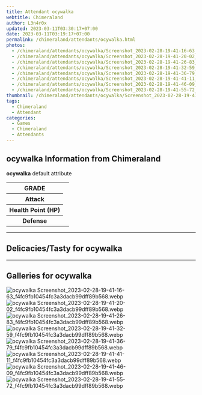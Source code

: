 ```yaml
---
title: Attendant ocywalka
webtitle: Chimeraland
author: L3n4r0x
updated: 2023-03-11T03:30:17+07:00
date: 2023-03-11T03:19:17+07:00
permalink: /chimeraland/attendants/ocywalka.html
photos:
  - /chimeraland/attendants/ocywalka/Screenshot_2023-02-28-19-41-16-63_f4fc9fb10454fc3a3dacb99dff89b568.webp
  - /chimeraland/attendants/ocywalka/Screenshot_2023-02-28-19-41-20-02_f4fc9fb10454fc3a3dacb99dff89b568.webp
  - /chimeraland/attendants/ocywalka/Screenshot_2023-02-28-19-41-26-83_f4fc9fb10454fc3a3dacb99dff89b568.webp
  - /chimeraland/attendants/ocywalka/Screenshot_2023-02-28-19-41-32-59_f4fc9fb10454fc3a3dacb99dff89b568.webp
  - /chimeraland/attendants/ocywalka/Screenshot_2023-02-28-19-41-36-79_f4fc9fb10454fc3a3dacb99dff89b568.webp
  - /chimeraland/attendants/ocywalka/Screenshot_2023-02-28-19-41-41-11_f4fc9fb10454fc3a3dacb99dff89b568.webp
  - /chimeraland/attendants/ocywalka/Screenshot_2023-02-28-19-41-46-09_f4fc9fb10454fc3a3dacb99dff89b568.webp
  - /chimeraland/attendants/ocywalka/Screenshot_2023-02-28-19-41-55-72_f4fc9fb10454fc3a3dacb99dff89b568.webp
thumbnail: /chimeraland/attendants/ocywalka/Screenshot_2023-02-28-19-41-16-63_f4fc9fb10454fc3a3dacb99dff89b568.webp
tags:
  - Chimeraland
  - Attendant
categories:
  - Games
  - Chimeraland
  - Attendants
---
```


<section id="bootstrap-wrapper"><link rel="stylesheet" href="https://rawcdn.githack.com/dimaslanjaka/Web-Manajemen/0c3b5aa1813bd4abcd2c11bf3e37928b15c28664/css/bootstrap-5-3-0-alpha3-wrapper.css"/><h2 id="attribute">ocywalka Information from Chimeraland</h2><p><b>ocywalka</b> default attribute <table><tr><th>GRADE</th><td></td></tr><tr><th>Attack</th><td></td></tr><tr><th>Health Point (HP)</th><td></td></tr><tr><th>Defense</th><td></td></tr></table></p><hr/><h2 id="delicacies">Delicacies/Tasty for ocywalka</h2><div class="text-white bg-dark"></div><hr/><div id="gallery"><h2>Galleries for ocywalka</h2><div class="row"><div class="col-lg-6 col-12"><img src="/chimeraland/attendants/ocywalka/Screenshot_2023-02-28-19-41-16-63_f4fc9fb10454fc3a3dacb99dff89b568.webp" alt="ocywalka Screenshot_2023-02-28-19-41-16-63_f4fc9fb10454fc3a3dacb99dff89b568.webp"/></div><div class="col-lg-6 col-12"><img src="/chimeraland/attendants/ocywalka/Screenshot_2023-02-28-19-41-20-02_f4fc9fb10454fc3a3dacb99dff89b568.webp" alt="ocywalka Screenshot_2023-02-28-19-41-20-02_f4fc9fb10454fc3a3dacb99dff89b568.webp"/></div><div class="col-lg-6 col-12"><img src="/chimeraland/attendants/ocywalka/Screenshot_2023-02-28-19-41-26-83_f4fc9fb10454fc3a3dacb99dff89b568.webp" alt="ocywalka Screenshot_2023-02-28-19-41-26-83_f4fc9fb10454fc3a3dacb99dff89b568.webp"/></div><div class="col-lg-6 col-12"><img src="/chimeraland/attendants/ocywalka/Screenshot_2023-02-28-19-41-32-59_f4fc9fb10454fc3a3dacb99dff89b568.webp" alt="ocywalka Screenshot_2023-02-28-19-41-32-59_f4fc9fb10454fc3a3dacb99dff89b568.webp"/></div><div class="col-lg-6 col-12"><img src="/chimeraland/attendants/ocywalka/Screenshot_2023-02-28-19-41-36-79_f4fc9fb10454fc3a3dacb99dff89b568.webp" alt="ocywalka Screenshot_2023-02-28-19-41-36-79_f4fc9fb10454fc3a3dacb99dff89b568.webp"/></div><div class="col-lg-6 col-12"><img src="/chimeraland/attendants/ocywalka/Screenshot_2023-02-28-19-41-41-11_f4fc9fb10454fc3a3dacb99dff89b568.webp" alt="ocywalka Screenshot_2023-02-28-19-41-41-11_f4fc9fb10454fc3a3dacb99dff89b568.webp"/></div><div class="col-lg-6 col-12"><img src="/chimeraland/attendants/ocywalka/Screenshot_2023-02-28-19-41-46-09_f4fc9fb10454fc3a3dacb99dff89b568.webp" alt="ocywalka Screenshot_2023-02-28-19-41-46-09_f4fc9fb10454fc3a3dacb99dff89b568.webp"/></div><div class="col-lg-6 col-12"><img src="/chimeraland/attendants/ocywalka/Screenshot_2023-02-28-19-41-55-72_f4fc9fb10454fc3a3dacb99dff89b568.webp" alt="ocywalka Screenshot_2023-02-28-19-41-55-72_f4fc9fb10454fc3a3dacb99dff89b568.webp"/></div></div></div></section>